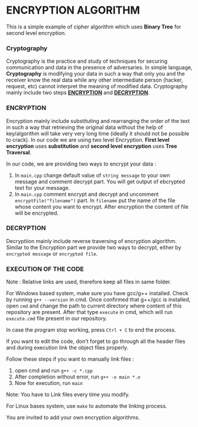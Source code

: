 # ENCRYPTION ALGORITHM
This is a simple example of cipher algorithm which uses **Binary Tree** for second level encryption.

### Cryptography
Cryptography is the practice and study of techniques for securing communication and data in the presence of adversaries.
In simple language, **Cryptography** is modifying your data in such a way that only you and the receiver know the real data while any other intermediate person (hacker, request, etc) cannot interpret the meaning of modified data.
Cryptography mainly include two steps [**ENCRYPTION**](#encryption) and [**DECRYPTION**](#decryption).

### ENCRYPTION
Encryption mainly include substituting and rearranging the order of the text in such a way that retrieving the original data without the help of key/algorithm will take very very long time (ideally it should not be possible to crack). In our code we are using two level Encryption. **First level encryption** uses **substitution** and **second level encryption** uses **Tree Traversal**. 

In our code, we are providing two ways to encrypt your data :
1. In `main.cpp` change default value of `string message` to your own message and comment decrypt part. You will get output of ebcrypted text for your message.
2. In `main.cpp` comment encrypt and decrypt and uncomment `encryptFile("filename")` part. In `filename` put the name of the file whose content you want to encrypt. After encryption the content of file will be encrypted.

### DECRYPTION
Decryptiion mainly include reverse traversing of encryption algorithm. Similar to the Encryption part we provide two ways to decrypt, either by `encrypted message` or `encrypted file`.

### EXECUTION OF THE CODE
Note : Relative links are used, therefore keep all files in same folder.

For Windows based system, make sure you have gcc/g++ installed. Check by running `g++ --version` in cmd. Once confirmed that g++/gcc is installed, open `cmd` and change the path to current directory where content of this repository are present. After that type `execute` in cmd, which will run `execute.cmd` file present in our repository.

In case the program stop working, press `Ctrl + C` to end the process.

If you want to edit the code, don't forget to go through all the header files and during execution link the object files properly.

Follow these steps if you want to manually link files :
1. open cmd and run `g++ -c *.cpp`
2. After completion without error, run `g++ -o main *.o`
3. Now for execution, run `main`

Note: You have to Link files every time you modify.

For Linux bases system, use `make` to automate the linking process.

You are invited to add your own encryption algorithms.
